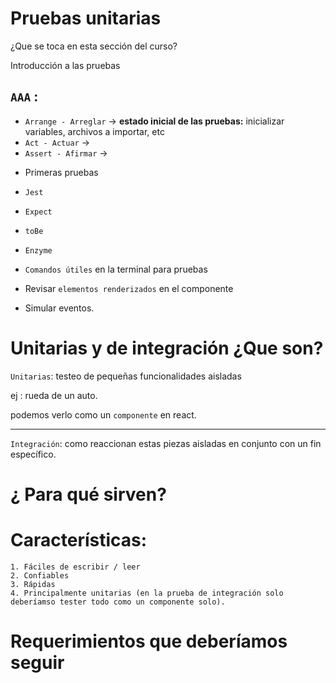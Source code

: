 # Pruebas unitarias

¿Que se toca en esta sección del curso?

Introducción a las pruebas

## `AAA` :

- `Arrange - Arreglar` -> **estado inicial de las pruebas:**
  inicializar variables, archivos a importar, etc
- `Act - Actuar` ->
- `Assert - Afirmar` ->

* Primeras pruebas

* `Jest`

* `Expect`

* `toBe`

* `Enzyme`

* `Comandos útiles` en la terminal para pruebas

* Revisar `elementos renderizados` en el componente

* Simular eventos.

# Unitarias y de integración ¿Que son?

`Unitarias`: testeo de pequeñas funcionalidades aisladas

ej : rueda de un auto.

podemos verlo como un `componente` en react.

---

`Integración`: como reaccionan estas piezas aisladas en conjunto con un fin específico.

# ¿ Para qué sirven?

# Características:

    1. Fáciles de escribir / leer
    2. Confiables
    3. Rápidas
    4. Principalmente unitarias (en la prueba de integración solo deberíamso tester todo como un componente solo).

# Requerimientos que deberíamos seguir
